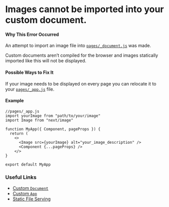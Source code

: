 Images cannot be imported into your custom document.
====================================================

#### Why This Error Occurred

An attempt to import an image file into [`pages/_document.js`](https://nextjs.org/docs/advanced-features/custom-document) was made.

Custom documents aren’t compiled for the browser and images statically imported like this will not be displayed.

#### Possible Ways to Fix It

If your image needs to be displayed on every page you can relocate it to your [`pages/_app.js`](https://nextjs.org/docs/advanced-features/custom-app) file.

#### Example

    //pages/_app.js
    import yourImage from "path/to/your/image"
    import Image from "next/image"

    function MyApp({ Component, pageProps }) {
      return (
        <>
          <Image src={yourImage} alt="your_image_description" />
          <Component {...pageProps} />
        </>
    }

    export default MyApp

### Useful Links

-   [Custom `Document`](https://nextjs.org/docs/advanced-features/custom-document)
-   [Custom `App`](https://nextjs.org/docs/advanced-features/custom-app)
-   [Static File Serving](https://nextjs.org/docs/basic-features/static-file-serving)
